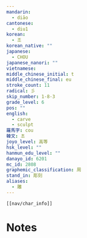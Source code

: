 ```yaml
---
mandarin:
  - diāo
cantonese:
  - diu1
korean:
  - 조
korean_native: ""
japanese:
  - CHOU
japanese_nanori: ""
vietnamese:
middle_chinese_initial: t
middle_chinese_final: eu
stroke_count: 11
radical: 彡
skip_number: 1-8-3
grade_level: 6
pos: ""
english:
  - carve
  - sculpt
羅馬字: cou
韓文: 초
joyo_level: 高等
hsk_level: ""
hanmun_edu_level: ""
danayo_id: 6201
mc_id: 2808
graphemic_classification: 周
stand_in: 彫刻
aliases:
  - 雕
---
```

```meta-bind-embed
[[nav/char_info]]
```

# Notes
